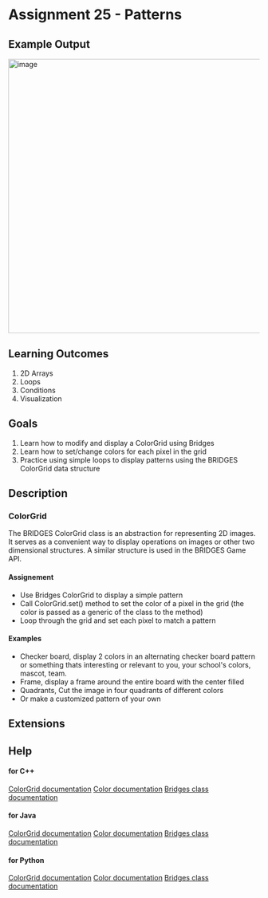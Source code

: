 # Assignment 25 - Patterns

## Example Output

<img src="./.png" alt="image" width="550"></img>


## Learning Outcomes

1. 2D Arrays
2. Loops
3. Conditions
4. Visualization


## Goals

1. Learn how to modify and display a ColorGrid using Bridges
2.   Learn how to set/change colors for each pixel in the grid
3.   Practice using simple loops to display patterns using the BRIDGES ColorGrid data structure


## Description

### ColorGrid

The BRIDGES ColorGrid class is an abstraction for representing 2D images. 
It serves as a convenient way to display operations on images or other
two dimensional structures. A similar structure is used in the BRIDGES Game 
API.

#### Assignement
- Use Bridges ColorGrid to display a simple pattern
- Call ColorGrid.set() method to set the color of a pixel in the grid
	(the color is passed as a generic of the class to the method)
- Loop through the grid and set each pixel to match a pattern

#### Examples
- Checker board, display 2 colors in an alternating checker board pattern
or something thats interesting or relevant to you, your school's colors, 
mascot, team.
- Frame, display a frame around the entire board with the center filled
- Quadrants, Cut the image in four quadrants of different colors
- Or make a customized pattern of your own

## Extensions


## Help

#### for C++
[ColorGrid documentation](http://bridgesuncc.github.io/doc/cxx-api/current/html/classbridges_1_1datastructure_1_1_color_grid.html)
[Color documentation](http://bridgesuncc.github.io/doc/cxx-api/current/html/classbridges_1_1datastructure_1_1_color.html)
[Bridges class documentation](http://bridgesuncc.github.io/doc/cxx-api/current/html/classbridges_1_1_bridges.html)

#### for Java
[ColorGrid documentation](http://bridgesuncc.github.io/doc/java-api/current/html/classbridges_1_1base_1_1_color_grid.html)
[Color documentation](http://bridgesuncc.github.io/doc/java-api/current/html/classbridges_1_1base_1_1_color.html)
[Bridges class documentation](http://bridgesuncc.github.io/doc/java-api/current/html/classbridges_1_1connect_1_1_bridges.html)

#### for Python
[ColorGrid documentation](http://bridgesuncc.github.io/doc/python-api/current/html/classbridges_1_1color__grid_1_1_color_grid.html)
[Color documentation](http://bridgesuncc.github.io/doc/python-api/current/html/classbridges_1_1color_1_1_color.html)
[Bridges class documentation](http://bridgesuncc.github.io/doc/python-api/current/html/classbridges_1_1bridges_1_1_bridges.html)
